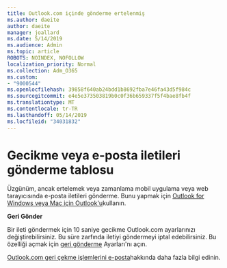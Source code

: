 ```yaml
---
title: Outlook.com içinde gönderme ertelenmiş
ms.author: daeite
author: daeite
manager: joallard
ms.date: 5/14/2019
ms.audience: Admin
ms.topic: article
ROBOTS: NOINDEX, NOFOLLOW
localization_priority: Normal
ms.collection: Adm_O365
ms.custom:
- "9000544"
ms.openlocfilehash: 39858f640ab24bdd1b8692fba7e46fa43d5f984c
ms.sourcegitcommit: e4e5e373503819b0c0f36b659337f5f4bae8fb4f
ms.translationtype: MT
ms.contentlocale: tr-TR
ms.lasthandoff: 05/14/2019
ms.locfileid: "34031832"
---
```

# <a name="delay-or-schedule-sending-email-messages"></a>Gecikme veya e-posta iletileri gönderme tablosu

Üzgünüm, ancak ertelemek veya zamanlama mobil uygulama veya web tarayıcısında e-posta iletileri gönderme. Bunu yapmak için [Outlook for Windows veya Mac için Outlook'u](https://products.office.com/outlook/email-and-calendar-software-microsoft-outlook)kullanın.

**Geri Gönder**

Bir ileti göndermek için 10 saniye gecikme Outlook.com ayarlarınızı değiştirebilirsiniz. Bu süre zarfında iletiyi göndermeyi iptal edebilirsiniz. Bu özelliği açmak için [geri gönderme](https://outlook.live.com/mail/options/mail/messageContent/undoSend) Ayarları'nı açın.

[Outlook.com geri çekme işlemlerini e-posta](https://support.office.com/article/c069ddde-5282-4085-8f4c-d7b133324f8a)hakkında daha fazla bilgi edinin.